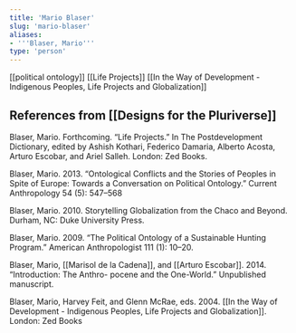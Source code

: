 ```yaml
---
title: 'Mario Blaser'
slug: 'mario-blaser'
aliases:
- '''Blaser, Mario'''
type: 'person'
---
```


[[political ontology]]
[[Life Projects]]
[[In the Way of Development - Indigenous Peoples, Life Projects and Globalization]]

## References from [[Designs for the Pluriverse]]

Blaser, Mario. Forthcoming. “Life Projects.” In The Postdevelopment Dictionary, edited by Ashish Kothari, Federico Damaria, Alberto Acosta, Arturo Escobar, and Ariel Salleh. London: Zed Books. 

Blaser, Mario. 2013. “Ontological Conflicts and the Stories of Peoples in Spite of Europe: Towards a Conversation on Political Ontology.” Current Anthropology 54 (5): 547–568

Blaser, Mario. 2010. Storytelling Globalization from the Chaco and Beyond. Durham, NC: Duke University Press. 

Blaser, Mario. 2009. “The Political Ontology of a Sustainable Hunting Program.” American Anthropologist 111 (1): 10–20. 

Blaser, Mario, [[Marisol de la Cadena]], and [[Arturo Escobar]]. 2014. “Introduction: The Anthro- pocene and the One-World.” Unpublished manuscript. 

Blaser, Mario, Harvey Feit, and Glenn McRae, eds. 2004. [[In the Way of Development - Indigenous Peoples, Life Projects and Globalization]]. London: Zed Books